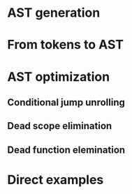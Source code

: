 # AST generation
# From tokens to AST
# AST optimization
## Conditional jump unrolling
## Dead scope elimination
## Dead function elemination
# Direct examples
